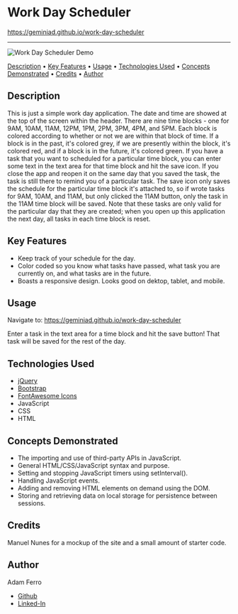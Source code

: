 # Work Day Scheduler

<https://geminiad.github.io/work-day-scheduler>

------------------------------------------------------

![Work Day Scheduler Demo](./assets/images/work-day-scheduler.gif)

<a href="#description">Description</a> •
<a href="#key-features">Key Features</a> •
<a href="#usage">Usage</a> •
<a href="#technologies-used">Technologies Used</a> •
<a href="#concepts-demonstrated">Concepts Demonstrated</a> •
<a href="#credits">Credits</a> •
<a href="#author">Author</a>

## Description

This is just a simple work day application. The date and time are showed at the top of the screen within the header. There are nine time blocks - one for 9AM, 10AM, 11AM, 12PM, 1PM, 2PM, 3PM, 4PM, and 5PM. Each block is colored according to whether or not we are within that block of time. If a block is in the past, it's colored grey, if we are presently within the block, it's colored red, and if a block is in the future, it's colored green. If you have a task that you want to scheduled for a particular time block, you can enter some text in the text area for that time block and hit the save icon. If you close the app and reopen it on the same day that you saved the task, the task is still there to remind you of a particular task. The save icon only saves the schedule for the particular time block it's attached to, so if wrote tasks for 9AM, 10AM, and 11AM, but only clicked the 11AM button, only the task in the 11AM time block will be saved. Note that these tasks are only valid for the particular day that they are created; when you open up this application the next day, all tasks in each time block is reset.

## Key Features

- Keep track of your schedule for the day.
- Color coded so you know what tasks have passed, what task you are currently on, and what tasks are in the future.
- Boasts a responsive design. Looks good on dektop, tablet, and mobile.

## Usage

Navigate to: <https://geminiad.github.io/work-day-scheduler>

Enter a task in the text area for a time block and hit the save button! That task will be saved for the rest of the day.

## Technologies Used

- [jQuery](https://jquery.com/)
- [Bootstrap](https://getbootstrap.com/)
- [FontAwesome Icons](https://fontawesome.com/)
- JavaScript
- CSS
- HTML

## Concepts Demonstrated

- The importing and use of third-party APIs in JavaScript.
- General HTML/CSS/JavaScript syntax and purpose.
- Setting and stopping JavaScript timers using setInterval().
- Handling JavaScript events.
- Adding and removing HTML elements on demand using the DOM.
- Storing and retrieving data on local storage for persistence between sessions.

## Credits

Manuel Nunes for a mockup of the site and a small amount of starter code.

## Author

Adam Ferro
- [Github](https://github.com/GeminiAd)
- [Linked-In](https://www.linkedin.com/in/adam-ferro)